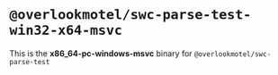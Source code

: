 # `@overlookmotel/swc-parse-test-win32-x64-msvc`

This is the **x86_64-pc-windows-msvc** binary for `@overlookmotel/swc-parse-test`
